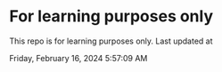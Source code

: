 # For learning purposes only
This repo is for learning purposes only.
Last updated at

Friday, February 16, 2024 5:57:09 AM

